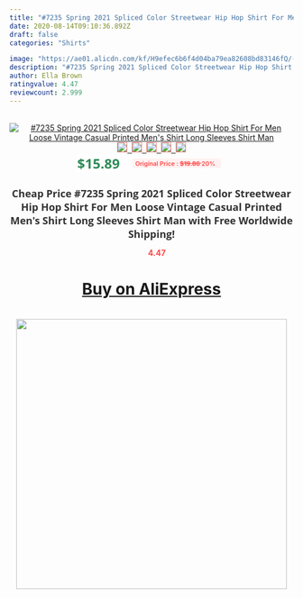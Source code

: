 ```yaml
---
title: "#7235 Spring 2021 Spliced Color Streetwear Hip Hop Shirt For Men Loose Vintage Casual Printed Men's Shirt Long Sleeves Shirt Man"
date: 2020-08-14T09:10:36.892Z
draft: false
categories: "Shirts"

image: "https://ae01.alicdn.com/kf/H9efec6b6f4d04ba79ea82608bd83146fQ/-7235-Spring-2021-Spliced-Color-Streetwear-Hip-Hop-Shirt-For-Men-Loose-Vintage-Casual-Printed.jpg"
description: "#7235 Spring 2021 Spliced Color Streetwear Hip Hop Shirt For Men Loose Vintage Casual Printed Men's Shirt Long Sleeves Shirt Man"
author: Ella Brown
ratingvalue: 4.47
reviewcount: 2.999
---
```

<br>
<div style="text-align: center;">
<a href="https://s.click.aliexpress.com/e/_A3B60d" target="_blank" rel="nofollow noopener noreferrer"><img alt="#7235 Spring 2021 Spliced Color Streetwear Hip Hop Shirt For Men Loose Vintage Casual Printed Men's Shirt Long Sleeves Shirt Man" class="magnifier-image" src="https://ae01.alicdn.com/kf/H9efec6b6f4d04ba79ea82608bd83146fQ/-7235-Spring-2021-Spliced-Color-Streetwear-Hip-Hop-Shirt-For-Men-Loose-Vintage-Casual-Printed.jpg_640x640.jpg">
<br>
<img style="border:1px solid salmon" src="https://ae01.alicdn.com/kf/H9efec6b6f4d04ba79ea82608bd83146fQ/-7235-Spring-2021-Spliced-Color-Streetwear-Hip-Hop-Shirt-For-Men-Loose-Vintage-Casual-Printed.jpg_120x120.jpg">&nbsp;&nbsp;<img style="border:1px solid salmon" src="https://ae01.alicdn.com/kf/H3a4e4b242bd44d2dbae62da8b7490bc1f/-7235-Spring-2021-Spliced-Color-Streetwear-Hip-Hop-Shirt-For-Men-Loose-Vintage-Casual-Printed.jpg_120x120.jpg">&nbsp;&nbsp;<img style="border:1px solid salmon" src="https://ae01.alicdn.com/kf/H7f7aa283933e4f23a4f508393bd817914/-7235-Spring-2021-Spliced-Color-Streetwear-Hip-Hop-Shirt-For-Men-Loose-Vintage-Casual-Printed.jpg_120x120.jpg">&nbsp;&nbsp;<img style="border:1px solid salmon" src="https://ae01.alicdn.com/kf/H980956efed434f04a08cbb74fa3da60ct/-7235-Spring-2021-Spliced-Color-Streetwear-Hip-Hop-Shirt-For-Men-Loose-Vintage-Casual-Printed.jpg_120x120.jpg">&nbsp;&nbsp;<img style="border:1px solid salmon" src="https://ae01.alicdn.com/kf/H49d3cc0b45ae4ac2be63c8ddf351f80de/-7235-Spring-2021-Spliced-Color-Streetwear-Hip-Hop-Shirt-For-Men-Loose-Vintage-Casual-Printed.jpg_120x120.jpg"></a></div><br0>
<div style="text-align: center;"><span style="background-color: white; border: 0px; box-sizing: border-box; color: seagreen; display: inline-block; font-family: &quot;open sans&quot; , &quot;arial&quot; , &quot;helvetica&quot; , sans-serif , &quot;heiti&quot;; font-size: 24px; font-stretch: inherit; font-weight: 700; line-height: inherit; margin: 0px 10px 0px 0px; padding: 0px; vertical-align: middle;">$15.89 </span>
<span style="background: rgb(255 , 241 , 241); border-radius: 3px; border: 0px; box-sizing: border-box; color: #ff4747; display: inline-block; font-family: inherit; font-size: 12px; font-stretch: inherit; font-style: inherit; font-variant: inherit; font-weight: 600; line-height: inherit; margin: 0px; padding: 2px 5px; transform: scale(0.9); vertical-align: middle;">Original Price : <b style="text-decoration: line-through;">$19.86 </b> 20%&nbsp;&nbsp;</span></div>
<h1 style="color: #333333; display: inline-block; font-family: &quot;open sans&quot; , &quot;arial&quot; , &quot;helvetica&quot; , sans-serif , &quot;heiti&quot;; font-size: 18px; font-stretch: inherit; font-weight: 700; text-align: center;">Cheap Price #7235 Spring 2021 Spliced Color Streetwear Hip Hop Shirt For Men Loose Vintage Casual Printed Men's Shirt Long Sleeves Shirt Man with Free Worldwide Shipping!</h1>
<div style="color: #ff4747; text-align: center;">
<img src="https://4.bp.blogspot.com/-M0ZcTcb-5uY/XleCXlxnR4I/AAAAAAAAAEc/OrjgMkXV1oMQFaCRZj5HQwOCBcu3w1FegCPcBGAYYCw/s1600/star.png" style="height: 15px;">&nbsp;<b>4.47</b></div>
<div class="button_cont" align="center"><a class="buynow_a" href="https://s.click.aliexpress.com/e/_A3B60d" target="_blank" rel="nofollow noopener noreferrer"><H1>Buy on AliExpress</H1></a></div><br>
<div class="separator" style="clear: both; text-align: center;">
<img src="https://lh3.googleusercontent.com/-pTy5HemUv9M/XlePHvY0dAI/AAAAAAAAAE4/0nX5iRUoIWY8eMW9Dpxeirr157OZliDIgCLcBGAsYHQ/s1600/badge.gif" width="480">
</div>
